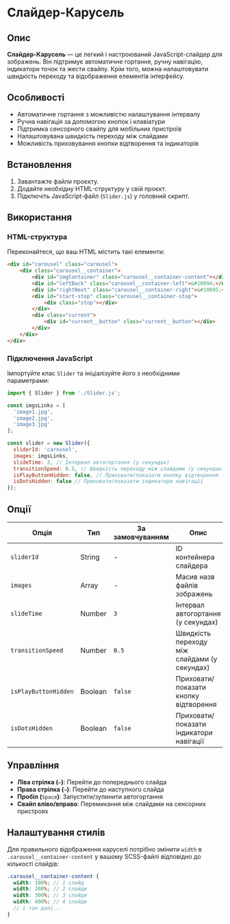 # Слайдер-Карусель

## Опис

**Слайдер-Карусель** — це легкий і настроюваний JavaScript-слайдер для зображень. Він підтримує автоматичне гортання, ручну навігацію, індикатори точок та жести свайпу. Крім того, можна налаштовувати швидкість переходу та відображення елементів інтерфейсу.

## Особливості

- Автоматичне гортання з можливістю налаштування інтервалу
- Ручна навігація за допомогою кнопок і клавіатури
- Підтримка сенсорного свайпу для мобільних пристроїв
- Налаштовувана швидкість переходу між слайдами
- Можливість приховування кнопки відтворення та індикаторів

## Встановлення

1. Завантажте файли проєкту.
2. Додайте необхідну HTML-структуру у свій проєкт.
3. Підключіть JavaScript-файл (`Slider.js`) у головний скрипт.

## Використання

### HTML-структура

Переконайтеся, що ваш HTML містить такі елементи:

```html
<div id="carousel" class="carousel">
    <div class="carousel__container">
        <div id="imgContainer" class="carousel__container-content"></div>
        <div id="leftBack" class="carousel__container-left">&#10094;</div>
        <div id="rightNext" class="carousel__container-right">&#10095;</div>
        <div id="start-stop" class="carousel__container-stop">
            <div class="stop"></div>
        </div>
        <div class="current">
            <div id="current__button" class="current__button"></div>
        </div>
    </div>
</div>
```

### Підключення JavaScript

Імпортуйте клас `Slider` та ініціалізуйте його з необхідними параметрами:

```javascript
import { Slider } from './Slider.js';

const imgsLinks = [
  'image1.jpg',
  'image2.jpg',
  'image3.jpg'
];

const slider = new Slider({
  sliderId: 'carousel',
  images: imgsLinks,
  slideTime: 3, // Інтервал автогортання (у секундах)
  transitionSpeed: 0.5, // Швидкість переходу між слайдами (у секундах)
  isPlayButtonHidden: false, // Приховати/показати кнопку відтворення
  isDotsHidden: false // Приховати/показати індикатори навігації
});
```

## Опції

| Опція                | Тип     | За замовчуванням | Опис                                         |
| -------------------- | ------- | ---------------- | -------------------------------------------- |
| `sliderId`           | String  | -                | ID контейнера слайдера                       |
| `images`             | Array   | -                | Масив назв файлів зображень                  |
| `slideTime`          | Number  | `3`              | Інтервал автогортання (у секундах)           |
| `transitionSpeed`    | Number  | `0.5`            | Швидкість переходу між слайдами (у секундах) |
| `isPlayButtonHidden` | Boolean | `false`          | Приховати/показати кнопку відтворення        |
| `isDotsHidden`       | Boolean | `false`          | Приховати/показати індикатори навігації      |

## Управління

- **Ліва стрілка (**`←`**)**: Перейти до попереднього слайда
- **Права стрілка (**`→`**)**: Перейти до наступного слайда
- **Пробіл (**`Space`**)**: Запустити/зупинити автогортання
- **Свайп вліво/вправо**: Перемикання між слайдами на сенсорних пристроях

## Налаштування стилів

Для правильного відображення каруселі потрібно змінити `width` в `.carousel__container-content` у вашому SCSS-файлі відповідно до кількості слайдів:

```scss
.carousel__container-content {
  width: 100%; // 1 слайд
  width: 200%; // 2 слайди
  width: 300%; // 3 слайди
  width: 400%; // 4 слайди
  // і так далі...
}
```



